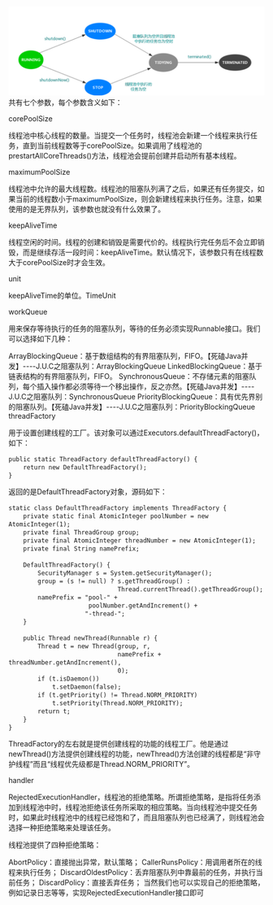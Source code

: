 ![](.ThreadPoolExecutor_images/65170f72.png)
共有七个参数，每个参数含义如下：

corePoolSize

线程池中核心线程的数量。当提交一个任务时，线程池会新建一个线程来执行任务，直到当前线程数等于corePoolSize。如果调用了线程池的prestartAllCoreThreads()方法，线程池会提前创建并启动所有基本线程。

maximumPoolSize

线程池中允许的最大线程数。线程池的阻塞队列满了之后，如果还有任务提交，如果当前的线程数小于maximumPoolSize，则会新建线程来执行任务。注意，如果使用的是无界队列，该参数也就没有什么效果了。

keepAliveTime

线程空闲的时间。线程的创建和销毁是需要代价的。线程执行完任务后不会立即销毁，而是继续存活一段时间：keepAliveTime。默认情况下，该参数只有在线程数大于corePoolSize时才会生效。

unit

keepAliveTime的单位。TimeUnit

workQueue

用来保存等待执行的任务的阻塞队列，等待的任务必须实现Runnable接口。我们可以选择如下几种：

ArrayBlockingQueue：基于数组结构的有界阻塞队列，FIFO。【死磕Java并发】----J.U.C之阻塞队列：ArrayBlockingQueue
LinkedBlockingQueue：基于链表结构的有界阻塞队列，FIFO。
SynchronousQueue：不存储元素的阻塞队列，每个插入操作都必须等待一个移出操作，反之亦然。【死磕Java并发】----J.U.C之阻塞队列：SynchronousQueue
PriorityBlockingQueue：具有优先界别的阻塞队列。【死磕Java并发】----J.U.C之阻塞队列：PriorityBlockingQueue
threadFactory

用于设置创建线程的工厂。该对象可以通过Executors.defaultThreadFactory()，如下：

    public static ThreadFactory defaultThreadFactory() {
        return new DefaultThreadFactory();
    }
返回的是DefaultThreadFactory对象，源码如下：

    static class DefaultThreadFactory implements ThreadFactory {
        private static final AtomicInteger poolNumber = new AtomicInteger(1);
        private final ThreadGroup group;
        private final AtomicInteger threadNumber = new AtomicInteger(1);
        private final String namePrefix;

        DefaultThreadFactory() {
            SecurityManager s = System.getSecurityManager();
            group = (s != null) ? s.getThreadGroup() :
                                  Thread.currentThread().getThreadGroup();
            namePrefix = "pool-" +
                          poolNumber.getAndIncrement() +
                         "-thread-";
        }

        public Thread newThread(Runnable r) {
            Thread t = new Thread(group, r,
                                  namePrefix + threadNumber.getAndIncrement(),
                                  0);
            if (t.isDaemon())
                t.setDaemon(false);
            if (t.getPriority() != Thread.NORM_PRIORITY)
                t.setPriority(Thread.NORM_PRIORITY);
            return t;
        }
    }
ThreadFactory的左右就是提供创建线程的功能的线程工厂。他是通过newThread()方法提供创建线程的功能，newThread()方法创建的线程都是“非守护线程”而且“线程优先级都是Thread.NORM_PRIORITY”。

handler

RejectedExecutionHandler，线程池的拒绝策略。所谓拒绝策略，是指将任务添加到线程池中时，线程池拒绝该任务所采取的相应策略。当向线程池中提交任务时，如果此时线程池中的线程已经饱和了，而且阻塞队列也已经满了，则线程池会选择一种拒绝策略来处理该任务。

线程池提供了四种拒绝策略：

AbortPolicy：直接抛出异常，默认策略；
CallerRunsPolicy：用调用者所在的线程来执行任务；
DiscardOldestPolicy：丢弃阻塞队列中靠最前的任务，并执行当前任务；
DiscardPolicy：直接丢弃任务；
当然我们也可以实现自己的拒绝策略，例如记录日志等等，实现RejectedExecutionHandler接口即可